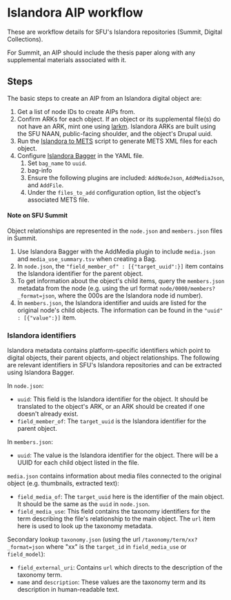 # Islandora AIP workflow

These are workflow details for SFU's Islandora repositories (Summit, Digital Collections). 

For Summit, an AIP should include the thesis paper along with any supplemental materials associated with it.

## Steps

The basic steps to create an AIP from an Islandora digital object are:

1. Get a list of node IDs to create AIPs from.
2. Confirm ARKs for each object. If an object or its supplemental file(s) do not have an ARK, mint one
   using [larkm](https://github.com/mjordan/larkm). Islandora ARKs are built using the SFU NAAN, public-facing shoulder,
   and the object's Drupal uuid.
3. Run the [Islandora to METS](https://github.com/kpoloney/islandora_to_mets) script to generate METS XML files for each
   object.
4. Configure [Islandora Bagger](https://github.com/mjordan/islandora_bagger) in the YAML file.
   1. Set `bag_name` to `uuid`.
   2. bag-info <!--- conform to bagit profile tbd. Maybe use Kernal md here --->
   3. Ensure the following plugins are included: `AddNodeJson`, `AddMediaJson`, and `AddFile`.
   4. Under the `files_to_add` configuration option, list the object's associated METS file.

#### Note on SFU Summit

Object relationships are represented in the `node.json` and `members.json` files in Summit. 

1. Use Islandora Bagger with the AddMedia plugin to include `media.json` and `media_use_summary.tsv` when creating a
   Bag.
2. In `node.json`, the `"field_member_of" : [{"target_uuid":}]` item contains the Islandora identifier for the parent
   object.
3. To get information about the object's child items, query the `members.json` metadata from the node (e.g. using the
   url format `node/0000/members?_format=json`, where the 000s are the Islandora node id number).
4. In `members.json`, the Islandora identifier and uuids are listed for the original node's child objects. The
   information can be found in the `"uuid" : [{"value":}]` item.

### Islandora identifiers

Islandora metadata contains platform-specific identifiers which point to digital objects, their parent objects, and 
object relationships. The following are relevant identifiers in SFU's Islandora repositories and can be extracted using 
Islandora Bagger.

In `node.json`:
* `uuid`: This field is the Islandora identifier for the object. It should be translated to the object's ARK, or an ARK 
should be created if one doesn't already exist. 
* `field_member_of`: The `target_uuid` is the Islandora identifier for the parent object.

In `members.json`:

* `uuid`: The value is the Islandora identifier for the object. There will be a UUID for each child object listed in the
  file.

`media.json` contains information about media files connected to the original object (e.g. thumbnails, extracted text):

* `field_media_of`: The `target_uuid` here is the identifier of the main object. It should be the same as the `uuid`
  in `node.json`.
* `field_media_use`: This field contains the taxonomy identifiers for the term describing the file's relationship to the
  main object. The `url` item here is used to look up the taxonomy metadata.

Secondary lookup `taxonomy.json` (using the url `/taxonomy/term/xx?_format=json` where "xx" is the `target_id` in
`field_media_use` or `field_model`):

* `field_external_uri`: Contains `url` which directs to the description of the taxonomy term.
* `name` and `description`: These values are the taxonomy term and its description in human-readable text.
